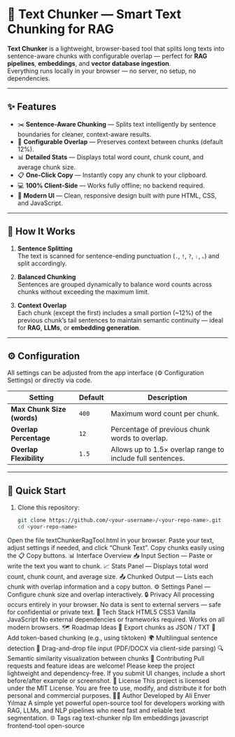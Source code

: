 # 🧩 Text Chunker — Smart Text Chunking for RAG

**Text Chunker** is a lightweight, browser-based tool that splits long texts into sentence-aware chunks with configurable overlap — perfect for **RAG pipelines**, **embeddings**, and **vector database ingestion**.  
Everything runs locally in your browser — no server, no setup, no dependencies.

---

## ✨ Features

- ✂️ **Sentence-Aware Chunking** — Splits text intelligently by sentence boundaries for cleaner, context-aware results.  
- 🔗 **Configurable Overlap** — Preserves context between chunks (default 12%).  
- 📊 **Detailed Stats** — Displays total word count, chunk count, and average chunk size.  
- 📋 **One-Click Copy** — Instantly copy any chunk to your clipboard.  
- 💻 **100% Client-Side** — Works fully offline; no backend required.  
- 🎨 **Modern UI** — Clean, responsive design built with pure HTML, CSS, and JavaScript.  

---

## 🧠 How It Works

1. **Sentence Splitting**  
   The text is scanned for sentence-ending punctuation (`.`, `!`, `?`, `।`, `。`) and split accordingly.  

2. **Balanced Chunking**  
   Sentences are grouped dynamically to balance word counts across chunks without exceeding the maximum limit.  

3. **Context Overlap**  
   Each chunk (except the first) includes a small portion (~12%) of the previous chunk’s tail sentences to maintain semantic continuity — ideal for **RAG**, **LLMs**, or **embedding generation**.

---

## ⚙️ Configuration

All settings can be adjusted from the app interface (⚙️ Configuration Settings) or directly via code.

| Setting | Default | Description |
|----------|----------|-------------|
| **Max Chunk Size (words)** | `400` | Maximum word count per chunk. |
| **Overlap Percentage** | `12` | Percentage of previous chunk words to overlap. |
| **Overlap Flexibility** | `1.5` | Allows up to 1.5× overlap range to include full sentences. |

---

## 🚀 Quick Start

1. Clone this repository:
   ```bash
   git clone https://github.com/<your-username>/<your-repo-name>.git
   cd <your-repo-name>

Open the file textChunkerRagTool.html in your browser.
Paste your text, adjust settings if needed, and click “Chunk Text”.
Copy chunks easily using the 📋 Copy buttons.
📊 Interface Overview
📥 Input Section — Paste or write the text you want to chunk.
📈 Stats Panel — Displays total word count, chunk count, and average size.
📤 Chunked Output — Lists each chunk with overlap information and a copy button.
⚙️ Settings Panel — Configure chunk size and overlap interactively.
🔒 Privacy
All processing occurs entirely in your browser.
No data is sent to external servers — safe for confidential or private text.
🧩 Tech Stack
HTML5
CSS3
Vanilla JavaScript
No external dependencies or frameworks required. Works on all modern browsers.
🗺️ Roadmap Ideas
🧾 Export chunks as JSON / TXT
🧠 Add token-based chunking (e.g., using tiktoken)
🌍 Multilingual sentence detection
📂 Drag-and-drop file input (PDF/DOCX via client-side parsing)
🔍 Semantic similarity visualization between chunks
🤝 Contributing
Pull requests and feature ideas are welcome!
Please keep the project lightweight and dependency-free.
If you submit UI changes, include a short before/after example or screenshot.
📄 License
This project is licensed under the MIT License.
You are free to use, modify, and distribute it for both personal and commercial purposes.
👨‍💻 Author
Developed by Ali Enver Yılmaz
A simple yet powerful open-source tool for developers working with RAG, LLMs, and NLP pipelines who need fast and reliable text segmentation.
🌐 Tags
rag text-chunker nlp llm embeddings javascript frontend-tool open-source
